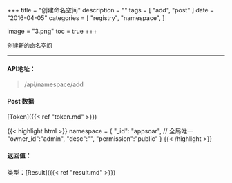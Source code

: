 +++
title = "创建命名空间"
description = ""
tags = [
    "add",
    "post"
]
date = "2016-04-05"
categories = [
    "registry",
    "namespace",
]

image = "3.png" 
toc = true
+++

<font size=2>创建新的命名空间</font>
***

#### API地址：

> /api/namespace/add


#### Post 数据

[Token]({{< ref "token.md" >}})

{{< highlight html >}}
namespace = {
    "_id": "appsoar",  // 全局唯一
    "owner_id":"admin",
    "desc":"",
    "permission":"public"
}
{{< /highlight >}}



#### 返回值：

类型：[Result]({{< ref "result.md" >}})
